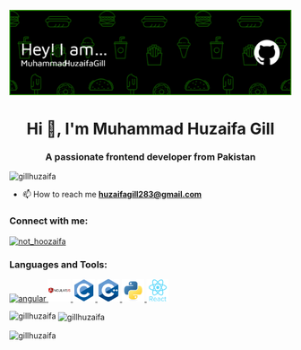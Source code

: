 <p align="center"> <img src="https://github.com/GillHuzaifa/Huzaifa-Gill/blob/main/github-header-image.png" /> </p>


<h1 align="center">Hi 👋, I'm Muhammad Huzaifa Gill</h1>
<h3 align="center">A passionate frontend developer from Pakistan</h3

<p align="left"> <img src="https://komarev.com/ghpvc/?username=gillhuzaifa&label=Profile%20views&color=0e75b6&style=flat" alt="gillhuzaifa" /> </p>

- 📫 How to reach me **huzaifagill283@gmail.com**

<h3 align="left">Connect with me:</h3>
<p align="left">
<a href="https://instagram.com/not_hoozaifa" target="blank"><img align="center" src="https://raw.githubusercontent.com/rahuldkjain/github-profile-readme-generator/master/src/images/icons/Social/instagram.svg" alt="not_hoozaifa" height="30" width="40" /></a>
</p>

<h3 align="left">Languages and Tools:</h3>
<p align="left"> <a href="https://angular.io" target="_blank" rel="noreferrer"> <img src="https://angular.io/assets/images/logos/angular/angular.svg" alt="angular" width="40" height="40"/> </a> <a href="https://angular.io" target="_blank" rel="noreferrer"> <img src="https://raw.githubusercontent.com/devicons/devicon/master/icons/angularjs/angularjs-original-wordmark.svg" alt="angularjs" width="40" height="40"/> </a> <a href="https://www.cprogramming.com/" target="_blank" rel="noreferrer"> <img src="https://raw.githubusercontent.com/devicons/devicon/master/icons/c/c-original.svg" alt="c" width="40" height="40"/> </a> <a href="https://www.w3schools.com/cpp/" target="_blank" rel="noreferrer"> <img src="https://raw.githubusercontent.com/devicons/devicon/master/icons/cplusplus/cplusplus-original.svg" alt="cplusplus" width="40" height="40"/> </a> <a href="https://www.python.org" target="_blank" rel="noreferrer"> <img src="https://raw.githubusercontent.com/devicons/devicon/master/icons/python/python-original.svg" alt="python" width="40" height="40"/> </a> <a href="https://reactjs.org/" target="_blank" rel="noreferrer"> <img src="https://raw.githubusercontent.com/devicons/devicon/master/icons/react/react-original-wordmark.svg" alt="react" width="40" height="40"/> </a> </p>

<p><img align="left" src="https://github-readme-stats.vercel.app/api/top-langs?username=gillhuzaifa&show_icons=true&locale=en&layout=compact" alt="gillhuzaifa" /></p>

<p>&nbsp;<img align="center" src="https://github-readme-stats.vercel.app/api?username=gillhuzaifa&show_icons=true&locale=en" alt="gillhuzaifa" /></p>

<p><img align="center" src="https://github-readme-streak-stats.herokuapp.com/?user=gillhuzaifa&" alt="gillhuzaifa" /></p>
